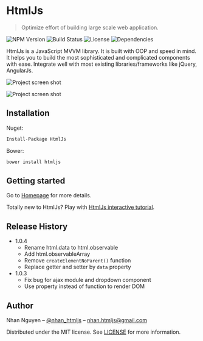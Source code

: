 # HtmlJs
> Optimize effort of building large scale web application.

![NPM Version][npm-image]
![Build Status][travis-image]
![License][license-image]
![Dependencies][dependencies]

HtmlJs is a JavaScript MVVM library. It is built with OOP and speed in mind.
It helps you to build the most sophisticated and complicated components with ease.
Integrate well with most existing libraries/frameworks like jQuery, AngularJs.

![Project screen shot](https://nhanfu.github.io/htmljs/api/images/code.png)

![Project screen shot](https://nhanfu.github.io/htmljs/api/images/shopping_cart.png)

## Installation

Nuget:

```sh
Install-Package HtmlJs
```

Bower:

```sh
bower install htmljs
```

## Getting started
Go to [Homepage](https://nhanfu.github.io/htmljs/api/index.html) for more details.

Totally new to HtmlJs? Play with [HtmlJs interactive tutorial](https://nhanfu.github.io/htmljs/api/tutorial.html#step1).

## Release History

* 1.0.4
    * Rename html.data to html.observable
    * Add html.observableArray
    * Remove `createElementNoParent()` function
    * Replace getter and setter by `data` property
* 1.0.3
    * Fix bug for ajax module and dropdown component
    * Use property instead of function to render DOM

## Author

Nhan Nguyen – [@nhan_htmljs](https://twitter.com/nhan_htmljs) – nhan.htmljs@gmail.com

Distributed under the MIT license. See [LICENSE](https://opensource.org/licenses/MIT) for more information.

[npm-image]: https://img.shields.io/badge/npm-v1.0.4-orange.svg?style=flat-square
[npm-downloads]: https://img.shields.io/npm/dm/datadog-metrics.svg?style=flat-square
[travis-image]: https://img.shields.io/travis/dbader/node-datadog-metrics/master.svg?style=flat-square
[license-image]: https://img.shields.io/packagist/l/doctrine/orm.svg?style=flat-square
[dependencies]: https://img.shields.io/versioneye/d/ruby/rails.svg?style=flat-square